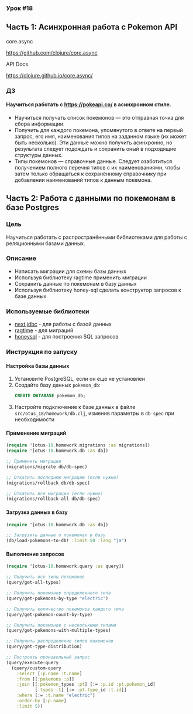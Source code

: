 ### Урок #18

## Часть 1: Асинхронная работа с Pokemon API

core.async

https://github.com/clojure/core.async

API Docs

https://clojure.github.io/core.async/

### ДЗ
#### Научиться работать с https://pokeapi.co/ в асинхронном стиле.

- Научиться получать список покемонов — это отправная точка для сбора информации.
- Получить для каждого покемона, упомянутого в ответе на первый запрос, его имя, наименования типов на заданном языке (их может быть несколько). Эти данные можно получить асинхронно, но результата следует подождать и сохранить оный в подходящие структуры данных.
- Типы покемонов — справочные данные. Следует озаботиться получением полного перечня типов с их наименованиями, чтобы затем только обращаться к сохранённому справочнику при добавлении наименований типов к данным покемона.

## Часть 2: Работа с данными по покемонам в базе Postgres

### Цель
Научиться работать с распространёнными библиотеками для работы с реляционными базами данных.

### Описание
- Написать миграции для схемы базы данных
- Используя библиотеку ragtime применить миграции
- Сохранить данные по покемонам в базу данных
- Используя библиотеку honey-sql сделать конструктор запросов к базе данных

### Используемые библиотеки
- [next.jdbc](https://cljdoc.org/d/com.github.seancorfield/next.jdbc/1.3.874/doc/readme) - для работы с базой данных
- [ragtime](https://github.com/weavejester/ragtime) - для миграций
- [honeysql](https://cljdoc.org/d/com.github.seancorfield/honeysql/2.4.1026/doc/readme) - для построения SQL запросов

### Инструкция по запуску

#### Настройка базы данных
1. Установите PostgreSQL, если он еще не установлен
2. Создайте базу данных `pokemon_db`:
   ```sql
   CREATE DATABASE pokemon_db;
   ```
3. Настройте подключение к базе данных в файле `src/otus_18/homework/db.clj`, изменив параметры в `db-spec` при необходимости

#### Применение миграций
```clojure
(require '[otus-18.homework.migrations :as migrations])
(require '[otus-18.homework.db :as db])

;; Применить миграции
(migrations/migrate db/db-spec)

;; Откатить последнюю миграцию (если нужно)
(migrations/rollback db/db-spec)

;; Откатить все миграции (если нужно)
(migrations/rollback-all db/db-spec)
```

#### Загрузка данных в базу
```clojure
(require '[otus-18.homework.db :as db])

;; Загрузить данные о покемонах в базу
(db/load-pokemons-to-db! :limit 50 :lang "ja")
```

#### Выполнение запросов
```clojure
(require '[otus-18.homework.query :as query])

;; Получить все типы покемонов
(query/get-all-types)

;; Получить покемонов определенного типа
(query/get-pokemons-by-type "electric")

;; Получить количество покемонов каждого типа
(query/get-pokemon-count-by-type)

;; Получить покемонов с несколькими типами
(query/get-pokemons-with-multiple-types)

;; Получить распределение типов покемонов
(query/get-type-distribution)

;; Построить произвольный запрос
(query/execute-query 
  (query/custom-query
    :select [:p.name :t.name]
    :from [[:pokemons :p]]
    :join [[:pokemon_types :pt] [:= :p.id :pt.pokemon_id]
           [:types :t] [:= :pt.type_id :t.id]]
    :where [:= :t.name "electric"]
    :order-by [:p.name]
    :limit 5))
```
